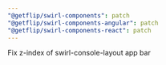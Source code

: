 ```yaml
---
"@getflip/swirl-components": patch
"@getflip/swirl-components-angular": patch
"@getflip/swirl-components-react": patch
---
```


Fix z-index of swirl-console-layout app bar
